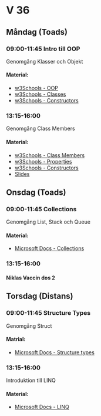 # V 36
## Måndag (Toads)
### 09:00-11:45 Intro till OOP
Genomgång Klasser och Objekt
#### Material:
* [w3Schools - OOP](https://www.w3schools.com/cs/cs_oop.php)
* [w3Schools - Classes](https://www.w3schools.com/cs/cs_classes.php)
* [w3Schools - Constructors](https://www.w3schools.com/cs/cs_constructors.php)
### 13:15-16:00
Genomgång Class Members
#### Material:
* [w3Schools - Class Members](https://www.w3schools.com/cs/cs_class_members.php)
* [w3Schools - Properties](https://www.w3schools.com/cs/cs_properties.php)
* [w3Schools - Constructors](https://www.w3schools.com/cs/cs_constructors.php)
* [Slides](./Slides/Slides-V36-1.pdf)
## Onsdag (Toads)
### 09:00-11:45 Collections
Genomgång List, Stack och Queue
#### Material:
* [Microsoft Docs - Collections](https://docs.microsoft.com/en-us/dotnet/csharp/programming-guide/concepts/collections)
### 13:15-16:00
#### Niklas Vaccin dos 2
## Torsdag (Distans)
### 09:00-11:45 Structure Types
Genomgång Struct
#### Matrial:
* [Microsoft Docs - Structure types](https://docs.microsoft.com/en-us/dotnet/csharp/language-reference/builtin-types/struct)
### 13:15-16:00
Introduktion till LINQ
#### Material:
* [Microsoft Docs - LINQ](https://docs.microsoft.com/en-us/dotnet/csharp/programming-guide/concepts/linq/)
